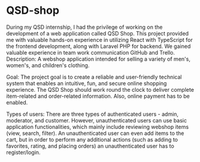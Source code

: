 # QSD-shop
During my QSD internship, I had the privilege of working on the development of a web application called QSD Shop. This project provided me with valuable hands-on experience in utilizing React with TypeScript for the frontend development, along with Laravel PHP for backend. We gained valuable experience in team work communication GitHub and Trello. 
Description: A webshop application intended for selling a variety of men's, women's, and children's clothing.

Goal: The project goal is to create a reliable and user-friendly technical system that enables an intuitive, fun, and secure online shopping experience. The QSD Shop should work round the clock to deliver complete item-related and order-related information.  Also, online payment has to be enabled.

Types of users: There are three types of authenticated users - admin, moderator, and customer. However, unauthenticated users can use basic application functionalities, which mainly include reviewing webshop items (view, search, filter). An unauthenticated user can even add items to the cart, but in order to perform any additional actions (such as adding to favorites, rating, and placing orders) an unauthenticated user has to register/login.
